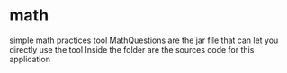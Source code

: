 # math
 simple math practices tool 
MathQuestions are the jar file that can let you directly use the tool
Inside the folder are the sources code for this application 

